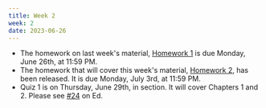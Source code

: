 ```yaml
---
title: Week 2
week: 2
date: 2023-06-26
---
```


- The homework on last week's material, [Homework 1](http://prob140.datahub.berkeley.edu/hub/user-redirect/git-pull?repo=https://github.com/stat88/content-su23&branch=main&subPath=hw/Homework_01.ipynb) is due Monday, June 26th, at 11:59 PM.
- The homework that will cover this week's material, [Homework 2](http://prob140.datahub.berkeley.edu/hub/user-redirect/git-pull?repo=https://github.com/stat88/content-su23&branch=main&subPath=hw/Homework_02.ipynb), has been released. It is due Monday, July 3rd, at 11:59 PM.
- Quiz 1 is on Thursday, June 29th, in section. It will cover Chapters 1 and 2. Please see [#24](https://edstem.org/us/courses/40833/discussion/3225751) on Ed.
